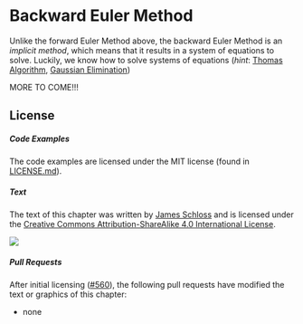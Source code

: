 # Backward Euler Method

Unlike the forward Euler Method above, the backward Euler Method is an *implicit method*, which means that it results in a system of equations to solve. Luckily, we know how to solve systems of equations (*hint*: [Thomas Algorithm](../thomas_algorithm/thomas_algorithm.md), [Gaussian Elimination](../gaussian_elimination/gaussian_elimination.md))

MORE TO COME!!!




## License

##### Code Examples

The code examples are licensed under the MIT license (found in [LICENSE.md](https://github.com/algorithm-archivists/algorithm-archive/blob/master/LICENSE.md)).

##### Text

The text of this chapter was written by [James Schloss](https://github.com/leios) and is licensed under the [Creative Commons Attribution-ShareAlike 4.0 International License](https://creativecommons.org/licenses/by-sa/4.0/legalcode).

[<p><img  class="center" src="../cc/CC-BY-SA_icon.svg" /></p>](https://creativecommons.org/licenses/by-sa/4.0/)

##### Pull Requests

After initial licensing ([#560](https://github.com/algorithm-archivists/algorithm-archive/pull/560)), the following pull requests have modified the text or graphics of this chapter:
- none
